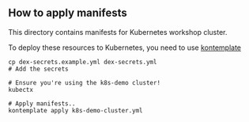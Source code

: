 ## How to apply manifests

This directory contains manifests for Kubernetes workshop cluster.

To deploy these resources to Kubernetes, you need to use [kontemplate](https://github.com/tazjin/kontemplate)

```shell
cp dex-secrets.example.yml dex-secrets.yml
# Add the secrets

# Ensure you're using the k8s-demo cluster!
kubectx

# Apply manifests..
kontemplate apply k8s-demo-cluster.yml